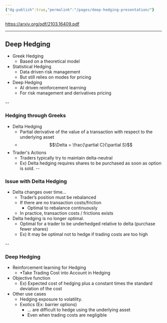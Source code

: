 ```yaml
---
{"dg-publish":true,"permalink":"/pages/deep-hedging-presentation/"}
---
```




https://arxiv.org/pdf/2103.16409.pdf


---
 
 

 


## Deep Hedging
- Greek Hedging 
	- Based on a theoretical model
- Statistical Hedging
	- Data driven risk management
	- But still relies on modes for pricing
- Deep Hedging
	- AI driven reinforcement learning 
	- For risk management and derivatives pricing

--
### Hedging through Greeks
- Delta Hedging 
	- Partial derivative of the value of a transaction with respect to the underlying asset 
	- $$\Delta = \frac{\partial C}{\partial S}$$
- Trader's Actions
	- Traders typically try to maintain delta-neutral
	- Ex) Delta hedging requires shares to be purchased as soon as  option is sold.
--
### Issue with Delta Hedging
- Delta changes over time...
	- Trader’s position must be rebalanced 
	- If there are no transaction costs/friction
		- Optimal to rebalance continuously 
	- In practice, transaction costs / frictions exists
- Delta hedging is no longer optimal. 
	- Optimal for a trader to be underhedged relative to delta (purchase fewer shares)
	- Ex) It may be optimal not to hedge if trading costs are too high

--

### Deep Hedging
- Reinforcement learning for Hedging
	- •Take Trading Cost into Account in Hedging
- Objective function
	- Ex) Expected cost of hedging plus a constant times the standard deviation of the cost
- Other use cases
	- Hedging exposure to volatility.
	- Exotics (Ex: barrier options) 
		- ... are difficult to hedge using the underlying asset 
		- Even when trading costs are negligible